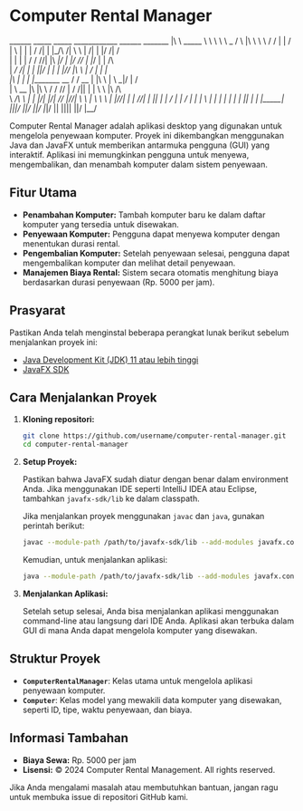 # Computer Rental Manager
______ _____ _____ ____________ ______ _______ |\ \ _____
\ \ \ \ \ _ / \ |\ \ \ \ / / | | / |
\ | | | / /| | |_/\ \/| \ \ | /| | |/ /| / \
| | | | / / //| |\ _|/ | |/ // | |_/ | | /\ \
| _/ /| | | ||/ | | | |// |\ \ | / | | | \
|\ | | | |________ __ / / __ | |\ \ | \ _|/ | / \
| \ __ |\ |\ \ / / // | / /|| | | \ \ |\ /\ \
\ _/\ \ | _| |_/| |/| // |//| \ _\ | _\ _\ \ | |//| | | //| | || | | / | | / | | | \ | | | | | | | || | | |_____| |||/ ||/ ||/ |____|/ || |||| ||/ |__/


Computer Rental Manager adalah aplikasi desktop yang digunakan untuk mengelola penyewaan komputer. Proyek ini dikembangkan menggunakan Java dan JavaFX untuk memberikan antarmuka pengguna (GUI) yang interaktif. Aplikasi ini memungkinkan pengguna untuk menyewa, mengembalikan, dan menambah komputer dalam sistem penyewaan.

## Fitur Utama

- **Penambahan Komputer:** Tambah komputer baru ke dalam daftar komputer yang tersedia untuk disewakan.
- **Penyewaan Komputer:** Pengguna dapat menyewa komputer dengan menentukan durasi rental.
- **Pengembalian Komputer:** Setelah penyewaan selesai, pengguna dapat mengembalikan komputer dan melihat detail penyewaan.
- **Manajemen Biaya Rental:** Sistem secara otomatis menghitung biaya berdasarkan durasi penyewaan (Rp. 5000 per jam).

## Prasyarat

Pastikan Anda telah menginstal beberapa perangkat lunak berikut sebelum menjalankan proyek ini:

- [Java Development Kit (JDK) 11 atau lebih tinggi](https://www.oracle.com/java/technologies/javase-jdk11-downloads.html)
- [JavaFX SDK](https://openjfx.io)

## Cara Menjalankan Proyek

1. **Kloning repositori:**

    ```bash
    git clone https://github.com/username/computer-rental-manager.git
    cd computer-rental-manager
    ```

2. **Setup Proyek:**

    Pastikan bahwa JavaFX sudah diatur dengan benar dalam environment Anda. Jika menggunakan IDE seperti IntelliJ IDEA atau Eclipse, tambahkan `javafx-sdk/lib` ke dalam classpath.

    Jika menjalankan proyek menggunakan `javac` dan `java`, gunakan perintah berikut:

    ```bash
    javac --module-path /path/to/javafx-sdk/lib --add-modules javafx.controls,javafx.fxml -d bin src/org/example/ComputerRental/*.java
    ```

    Kemudian, untuk menjalankan aplikasi:

    ```bash
    java --module-path /path/to/javafx-sdk/lib --add-modules javafx.controls,javafx.fxml -cp bin org.example.ComputerRental.ComputerRentalManager
    ```

3. **Menjalankan Aplikasi:**

   Setelah setup selesai, Anda bisa menjalankan aplikasi menggunakan command-line atau langsung dari IDE Anda. Aplikasi akan terbuka dalam GUI di mana Anda dapat mengelola komputer yang disewakan.

## Struktur Proyek

- **`ComputerRentalManager`**: Kelas utama untuk mengelola aplikasi penyewaan komputer.
- **`Computer`**: Kelas model yang mewakili data komputer yang disewakan, seperti ID, tipe, waktu penyewaan, dan biaya.

## Informasi Tambahan

- **Biaya Sewa:** Rp. 5000 per jam
- **Lisensi:** © 2024 Computer Rental Management. All rights reserved.

Jika Anda mengalami masalah atau membutuhkan bantuan, jangan ragu untuk membuka issue di repositori GitHub kami.

